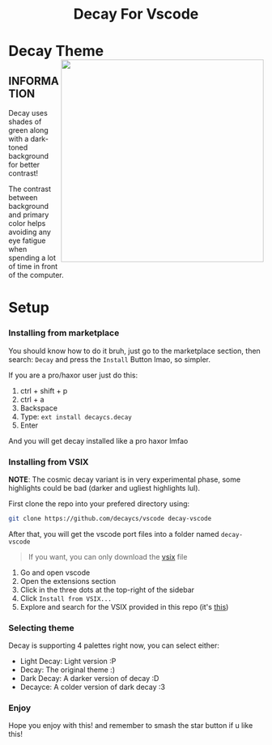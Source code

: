 <h1 align="center">Decay For Vscode</h1>

# Decay Theme <img src="./assets/main.png" align="right" width="400px"/>
## INFORMATION
Decay uses shades of green along with a dark-toned background for better contrast!

The contrast between background and primary color helps avoiding any eye fatigue when spending a lot of time in front of the computer.

# Setup

### Installing from marketplace

You should know how to do it bruh, just go to the marketplace section, then
search: `Decay` and press the `Install` Button lmao, so simpler.

If you are a pro/haxor user just do this:

1. ctrl + shift + p
2. ctrl + a
3. Backspace
4. Type: `ext install decaycs.decay`
5. Enter

And you will get decay installed like a pro haxor lmfao

### Installing from VSIX

**NOTE**: The cosmic decay variant is in very experimental phase, some highlights could be bad (darker and ugliest highlights lul).

First clone the repo into your prefered directory using:

```sh
git clone https://github.com/decaycs/vscode decay-vscode
```

After that, you will get the vscode port files into a folder named `decay-vscode`

> If you want, you can only download the [vsix](./decay-1.0.9.vsix) file

1. Go and open vscode
2. Open the extensions section
3. Click in the three dots at the top-right of the sidebar
4. Click `Install from VSIX...`
5. Explore and search for the VSIX provided in this repo (it's [this](./decay-1.0.9.vsix))

### Selecting theme

Decay is supporting 4 palettes right now, you can select either:

- Light Decay: Light version :P
- Decay: The original theme :)
- Dark Decay: A darker version of decay :D
- Decayce: A colder version of dark decay :3

### Enjoy

Hope you enjoy with this! and remember to smash the star button if u like this!
